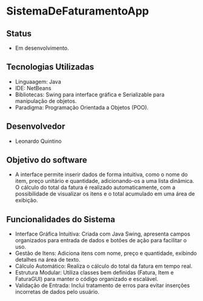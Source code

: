# SistemaDeFaturamentoApp

 
## Status 

- Em desenvolvimento.

## Tecnologias Utilizadas

 - Linguaagem: Java
 - IDE: NetBeans
 - Bibliotecas: Swing para interface gráfica e Serializable para manipulação de objetos.
 - Paradigma: Programação Orientada a Objetos (POO).

 ## Desenvolvedor

 - Leonardo Quintino

 ## Objetivo do software

 - A interface permite inserir dados de forma intuitiva, como o nome do item, preço unitário e quantidade, adicionando-os a uma lista dinâmica. O cálculo do total da fatura é realizado automaticamente, com a possibilidade de visualizar os itens e o total acumulado em uma área de exibição.
 

 ## Funcionalidades do Sistema

 - Interface Gráfica Intuitiva: Criada com Java Swing, apresenta campos organizados para entrada de dados e botões de ação para facilitar o uso.
 - Gestão de Itens: Adiciona itens com nome, preço e quantidade, exibindo detalhes na área de texto.
 - Cálculo Automático: Realiza o cálculo do total da fatura em tempo real.
 - Estrutura Modular: Utiliza classes bem definidas (Fatura, Item e FaturaGUI) para manter o código organizado e escalável.
 - Validação de Entrada: Inclui tratamento de erros para evitar inserções incorretas de dados pelo usuário.

 
